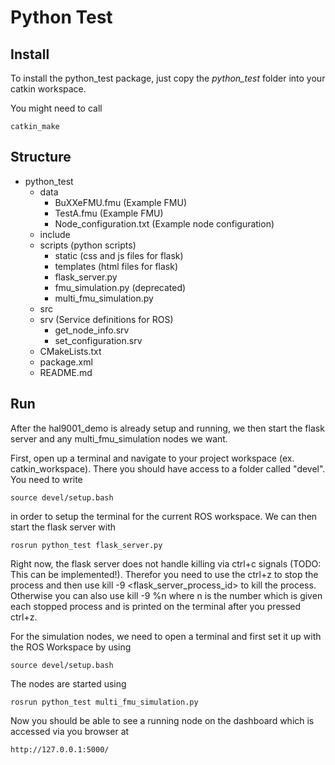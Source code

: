 # Python Test

## Install

To install the python_test package, just copy the *python_test* folder into your catkin workspace.

You might need to call

```
catkin_make
```

## Structure
* python_test
    * data
        * BuXXeFMU.fmu (Example FMU)
        * TestA.fmu (Example FMU)
        * Node_configuration.txt (Example node configuration)
    * include
    * scripts (python scripts)
        * static (css and js files for flask)
        * templates (html files for flask)
        * flask_server.py
        * fmu_simulation.py (deprecated)
        * multi_fmu_simulation.py 
    * src
    * srv (Service definitions for ROS)
        * get_node_info.srv
        * set_configuration.srv
    * CMakeLists.txt
    * package.xml
    * README.md

## Run

After the hal9001_demo is already setup and running, we then start the flask server and any multi_fmu_simulation nodes we want. 

First, open up a terminal and navigate to your project workspace (ex. catkin_workspace). There you should have access to a folder called "devel". You need to write 

```
source devel/setup.bash
```

in order to setup the terminal for the current ROS workspace. We can then start the flask server with 

```
rosrun python_test flask_server.py
```

Right now, the flask server does not handle killing via ctrl+c signals (TODO: This can be implemented!). Therefor you need to use the ctrl+z to stop the process and then use kill -9 <flask_server_process_id> to kill the process. Otherwise you can also use kill -9 %n where n is the number which is given each stopped process and is printed on the terminal after you pressed ctrl+z.

For the simulation nodes, we need to open a terminal and first set it up with the ROS Workspace by using

```
source devel/setup.bash
```

The nodes are started using

```
rosrun python_test multi_fmu_simulation.py
```

Now you should be able to see a running node on the dashboard which is accessed via you browser at

```
http://127.0.0.1:5000/
```